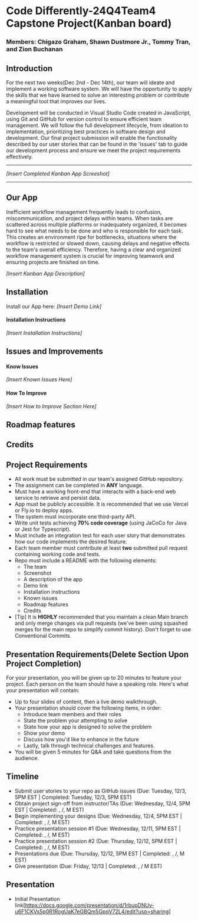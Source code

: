 # Code Differently-24Q4Team4 Capstone Project(Kanban board)

### Members: Chigazo Graham, Shawn Dustmore Jr., Tommy Tran, and Zion Buchanan

## Introduction

For the next two weeks(Dec 2nd - Dec 14th), our team will ideate and implement a working software system. We will have the opportunity to apply the skills that we have learned to solve an interesting problem or contribute a meaningful tool that improves our lives.

Development will be conducted in Visual Studio Code created in JavaScript, using Git and GitHub for version control to ensure efficient team management. We will follow the full development lifecycle, from ideation to implementation, prioritizing best practices in software design and development. Our final project submission will enable the functionality described by our user stories that can be found in the 'Issues' tab to guide our development process and ensure we meet the project requirements effectively.

---
*[Insert Completed Kanban App Screeshot]*
***

## Our App

Inefficient workflow management frequently leads to confusion, miscommunication, and project delays within teams. When tasks are scattered across multiple platforms or inadequately organized, it becomes hard to see what needs to be done and who is responsible for each task. This creates an environment ripe for bottlenecks, situations where the workflow is restricted or slowed down, causing delays and negative effects to the team's overall efficiency. Therefore, having a clear and organized workflow management system is crucial for improving teamwork and ensuring projects are finished on time.

*[Insert Kanban App Description]*

## Installation

Install our App here: *[Insert Demo Link]*

#### Installation Instructions
*[Insert Installation Instructions]*

## Issues and Improvements

#### Know Issues
*[Insert Known Issues Here]*

#### How To Improve
*[Insert How to Improve Section Here]*

## Roadmap features

## Credits

## Project Requirements

-  All work must be submitted in our team's assigned GitHub repository.
-  The assignment can be completed in **ANY** language.
-  Must have a working front-end that interacts with a back-end web service to retrieve and persist data.
-  App must be publicly accessible. It is recommended that we use Vercel or Fly.io to deploy apps.
-  The system must incorporate one third-party API.
-  Write unit tests achieving **70% code coverage** (using JaCoCo for Java or Jest for Typescript).
-  Must include an integration test for each user story that demonstrates how our code implements the desired feature.
-  Each team member must contribute at least **two** submitted pull request containing working code and tests.
-  Repo must include a README with the following elements:
    - The team
    - Screenshot
    - A description of the app
    - Demo link
    - Installation instructions
    - Known issues
    - Roadmap features
    - Credits
- [Tip] It is **HIGHLY** recommended that you maintain a clean Main branch and only merge changes via pull requests (we've been using squashed merges for the main repo to simplify commit history). Don't forget to use Conventional Commits.

## Presentation Requirements(Delete Section Upon Project Completion)

For your presentation, you will be given up to 20 minutes to feature your project. Each person on the team should have a speaking role. Here's what your presentation will contain:

- Up to four slides of content, then a live demo walkthrough.
- Your presentation should cover the following items, in order:
    - Introduce team members and their roles
    - State the problem your attempting to solve
    - State how your app is designed to solve the problem
    - Show your demo
    - Discuss how you'd like to enhance in the future
    - Lastly, talk through technical challenges and features.
- You will be given 5 minutes for Q&A and take questions from the audience.

## Timeline

* Submit user stories to your repo as GitHub issues (Due: Tuesday, 12/3, 5PM EST | Completed: Tuesday, 12/3, 5PM EST)
* Obtain project sign-off from instructor/TAs (Due: Wednesday, 12/4, 5PM EST | Completed: , /, M EST)
* Begin implementing your designs (Due: Wednesday, 12/4, 5PM EST | Completed: , /, M EST)
* Practice presentation session #1 (Due: Wednesday, 12/11, 5PM EST | Completed: , /, M EST)
* Practice presentation session #2 (Due: Thursday, 12/12, 5PM EST | Completed: , /, M EST)
* Presentations due (Due: Thursday, 12/12, 5PM EST | Completed: , /, M EST)
* Give presentation (Due: Friday, 12/13 | Completed: , / M EST)

## Presentation

* Initial Presentation link[https://docs.google.com/presentation/d/1rbupDNUv-u6F1CKVs5p0R1RogUaK7eGBQm5GpqV72L4/edit?usp=sharing]

